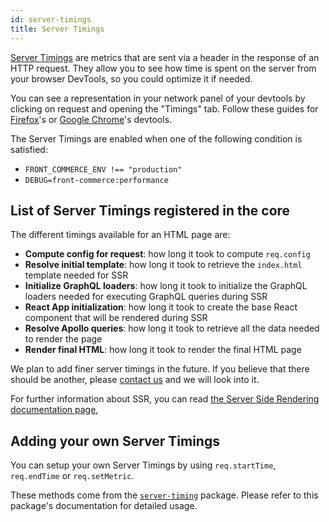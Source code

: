 ```yaml
---
id: server-timings
title: Server Timings
---
```


[Server Timings](https://developer.mozilla.org/en-US/docs/Web/HTTP/Headers/Server-Timing) are metrics that are sent via a header in the response of an HTTP request. They allow you to see how time is spent on the server from your browser DevTools, so you could optimize it if needed.

You can see a representation in your network panel of your devtools by clicking on request and opening the "Timings" tab. Follow these guides for [Firefox](https://developer.mozilla.org/en-US/docs/Tools/Network_Monitor/request_details#Timings)'s or [Google Chrome](https://www.smashingmagazine.com/2018/10/performance-server-timing/#the-server-timing-header)'s devtools.

The Server Timings are enabled when one of the following condition is satisfied:

* `FRONT_COMMERCE_ENV !== "production"`
* `DEBUG=front-commerce:performance`

## List of Server Timings registered in the core

The different timings available for an HTML page are:

* **Compute config for request**: how long it took to compute `req.config`
* **Resolve initial template**: how long it took to retrieve the `index.html` template needed for SSR
* **Initialize GraphQL loaders**: how long it took to initialize the GraphQL loaders needed for executing GraphQL queries during SSR
* **React App initialization**: how long it took to create the base React component that will be rendered during SSR
* **Resolve Apollo queries**: how long it took to retrieve all the data needed to render the page
* **Render final HTML**: how long it took to render the final HTML page

We plan to add finer server timings in the future. If you believe that there should be another, please [contact us](mailto:contact@front-commerce.com) and we will look into it.

For further information about SSR, you can read [the Server Side Rendering documentation page](/docs/advanced/theme/server-side-rendering.html),

## Adding your own Server Timings

You can setup your own Server Timings by using `req.startTime`, `req.endTime` or `req.setMetric`.

These methods come from the [`server-timing`](https://www.npmjs.com/package/server-timing) package. Please refer to this package's documentation for detailed usage.